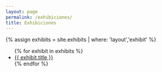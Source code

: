 ```yaml
---
layout: page
permalink: /exhibiciones/
title: Exhibiciones
---
```


{% assign exhibits = site.exhibits | where: 'layout','exhibit' %}
<ul>
  {% for exhibit in exhibits %}
    <li>
      <a href='{{ exhibit.url | relative_url }}'>
        {{ exhibit.title }}
      </a>
    </li>
  {% endfor %}
</ul>
